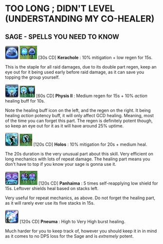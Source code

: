 # TOO LONG ; DIDN'T LEVEL (UNDERSTANDING MY CO-HEALER)
## **SAGE** - SPELLS YOU NEED TO KNOW

![Kerachole](./kerachole.png "Kerachole_icon") ![Kerachole_buffs](./kerachole_buffs.png "Kerachole_buffs") [30s CD] **Kerachole** : 10% mitigation + low regen for 15s.

This is the staple for all raid damages, due to its double part regen, keep an eye out for it being used early before raid damage, as it can save you topping the group yourself.



![Physis II](./physis_II.png "Physis II icon") ![Physis II buffs](./physis_II_buffs.png "Physis II icon") [60s CD] **Physis II** : Medium regen for 15s + 10% *action* healing buff for 10s.

Note the healing buff icon on the left, and the regen on the right. It being healing *action* potency buff, it will only affect GCD healing. Meaning, most of the time you can forget this part. The regen is definitely potent though, so keep an eye out for it as it will have around 25% uptime.



![Holos](./holos.png "Holos icon") ![Holos buff](./holos_buff.png "Holos buff") [120s CD] **Holos** : 10% mitigation for 20s + medium heal.

The 20s duration is the very unusual part about this skill. Very efficient on long mechanics with lots of repeat damage. The healing part means you don't have to top if you know your sage is gonna use it.


![Panhaima](./panhaima.png "HolosPanhaima icon") ![Panhaima buffs](./panhaima_buffs.png "Panaima buffs")  [120s CD] **Panhaima** : 5 times self-reapplying low shield for 15s. Leftover shields heal based on stacks left.

Very useful for repeat mechanics, as above. Do not forget the healing part, as it will rarely ever use its five stacks in 15s.


![Pneuma](./pneuma.png "Pneuma icon") [120s CD] **Pneuma** : High to Very High burst healing.

Much harder for you to keep track of, however you should keep it in in mind as it comes to no DPS loss for the Sage and is *extremely* potent.
